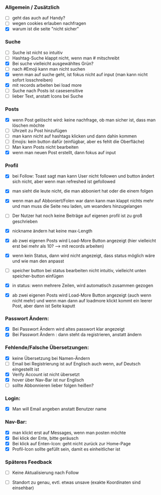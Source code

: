 ### Allgemein / Zusätzlich
- [ ] geht das auch auf Handy?
- [ ] wegen cookies erlauben nachfragen
- [x] warum ist die seite "nicht sicher"

### Suche
- [ ] Suche ist nicht so intuitiv
- [ ] Hashtag-Suche klappt nicht, wenn man # mitschreibt
- [x] Bei suche vielleicht ausgewähltes Grün?
- [ ] nach #Emoji kann man nicht suchen
- [x] wenn man auf suche geht, ist fokus nicht auf input (man kann nicht sofort losschreiben)
- [x] mit records arbeiten bei load more
- [ ] Suche nach Posts ist casesensitive
- [ ] lieber Text, anstatt Icons bei Suche

### Posts
- [x] wenn Post gelöscht wird: keine nachfrage, ob man sicher ist, dass man löschen möchte
- [ ] Uhrzeit zu Post hinzufügen
- [ ] man kann nicht auf hashtags klicken und dann dahin kommen
- [ ] Emojis: kein button dafür (einfügbar, aber es fehlt die Oberfläche)
- [ ] Man kann Posts nicht bearbeiten
- [x] wenn man neuen Post erstellt, dann fokus auf input

### Profil
- [x] bei Follow: Toast sagt man kann User nicht followen und button ändert sich nicht, aber wenn man refreshed ist gefollowed
- [x] man sieht die leute nicht, die man abboniert hat oder die einem folgen
- [x] wenn man auf Abboniert/Folen war dann kann man klappt nichts mehr und man muss die Seite neu laden, um woanders hinzugelangen
- [ ] Der Nutzer hat noch keine Beiträge auf eigenen profil ist zu groß geschrieben
- [x] nickname ändern hat keine max-Length
- [x] ab zwei eigenen Posts wird Load-More Button angezeigt (hier vielleicht erst bei mehr als 10? --> mit records arbeiten)
- [x] wenn kein Status, dann wird nicht angezeigt, dass status möglich wäre und wie man den anpasst
- [ ] speicher button bei status bearbeiten nicht intuitiv, vielleicht unten speicher-button einfügen
- [x] in status: wenn mehrere Zeilen, wird automatisch zusammen gezogen
- [x] ab zwei eigenen Posts wird Load-More Button angezeigt (auch wenn nicht mehr) und wenn man dann auf loadmore klickt kommt ein leerer Post, aber dann ist Seite kaputt


### Passwort Ändern:
- [x] Bei Passwort Ändern wird altes passwort klar angezeigt 
- [x] Bei Passwort Ändern : dann steht da registrieren, anstatt ändern 

### Fehlende/Falsche Übersetzungen:
- [x] keine Übersetzung bei Namen-Ändern 
- [ ] Email bei Registrierung ist auf Englisch auch wenn, auf Deutsch eingestellt ist 
- [x] Verify Account ist nicht übersetzt 
- [x] hover über Nav-Bar ist nur Englisch 
- [ ] sollte Abbonnieren lieber folgen heißen? 

### Login:
- [x] Man will Email angeben anstatt Benutzer name 

### Nav-Bar:
- [x] man klickt erst auf Messages, wenn man posten möchte 
- [x] Bei klick der Ente, bitte geräusch 
- [x] Bei klick auf Enten-Icon: geht nicht zurück zur Home-Page 
- [x] Profil-Icon sollte gefüllt sein, damit es einheitlicher ist

### Späteres Feedback
- [ ] Keine Aktualisierung nach Follow
- [ ] Standort zu genau, evtl. etwas unsave (exakte Koordinaten sind einsehbar)

